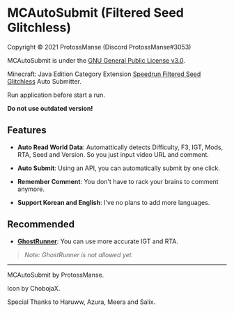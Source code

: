 # MCAutoSubmit (Filtered Seed Glitchless)

Copyright © 2021 ProtossManse (Discord ProtossManse#3053)

MCAutoSubmit is under the [GNU General Public License v3.0](https://github.com/ProtossManse/MCAutoSubmit/blob/main/LICENSE.txt).

Minecraft: Java Edition Category Extension [Speedrun Filtered Seed Glitchless](https://www.speedrun.com/mcce#Filtered_Seed_Glitchless) Auto Submitter.

Run application before start a run.

**Do not use outdated version!**


## Features

- **Auto Read World Data**: Automattically detects Difficulty, F3, IGT, Mods, RTA, Seed and Version. So you just input video URL and comment.

- **Auto Submit**: Using an API, you can automatically submit by one click.

- **Remember Comment**: You don't have to rack your brains to comment anymore.

- **Support Korean and English**: I've no plans to add more languages.

## Recommended

- **[GhostRunner](https://github.com/RedLime/GhostRunner)**: You can use more accurate IGT and RTA. 

> *Note: GhostRunner is not allowed yet.*

---

MCAutoSubmit by ProtossManse.

Icon by ChobojaX.

Special Thanks to Haruww, Azura, Meera and Salix.
